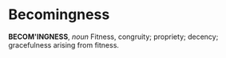 # Becomingness

**BECOM'INGNESS**, _noun_ Fitness, congruity; propriety; decency; gracefulness arising from fitness.